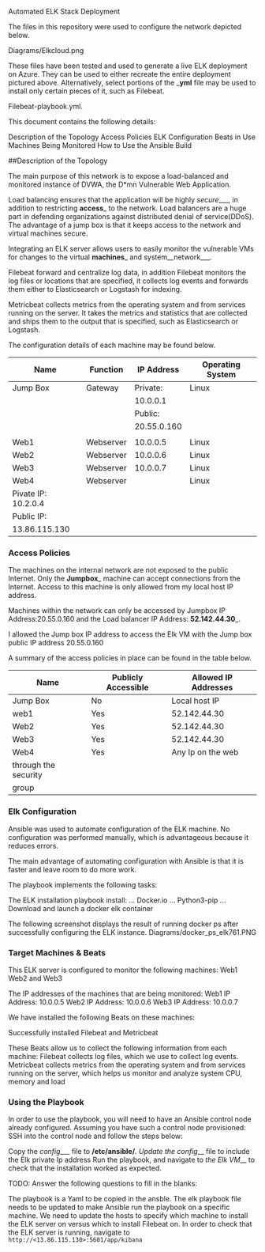 Automated ELK Stack Deployment

The files in this repository were used to configure the network depicted below.

Diagrams/Elkcloud.png

These files have been tested and used to generate a live ELK deployment on Azure. They can be used to either recreate the entire deployment pictured above. Alternatively, select portions of the ___yml__ file may be used to install only certain pieces of it, such as Filebeat.

Filebeat-playbook.yml.

This document contains the following details:

Description of the Topology
Access Policies
ELK Configuration
Beats in Use
Machines Being Monitored
How to Use the Ansible Build

##Description of the Topology

The main purpose of this network is to expose a load-balanced and monitored instance of DVWA, the D*mn Vulnerable Web Application.

Load balancing ensures that the application will be highly _secure____, in addition to restricting __access___ to the network.
Load balancers are a huge part in defending organizations against distributed denial of service(DDoS). The advantage of a jump box is that it keeps access to the network and virtual machines secure.

Integrating an ELK server allows users to easily monitor the vulnerable VMs for changes to the virtual __machines___ and system__network___.

Filebeat forward and centralize log data, in addition Filebeat monitors the log files or locations that are specified, it collects log events and forwards them either to Elasticsearch or Logstash for indexing.

Metricbeat collects metrics from the operating system and from services running on the server. It takes the metrics and statistics that are collected and ships them to the output that is specified, such as Elasticsearch or Logstash.

The configuration details of each machine may be found below.

| Name     | Function | IP Address | Operating System |
|----------|----------|------------|------------------|
| Jump Box | Gateway  | Private:   | Linux            |
|          |          |  10.0.0.1  |                  |
|          |          |  Public:   |                  |
|          |          | 20.55.0.160|                  |
|          |          |            |                  |
| Web1     | Webserver| 10.0.0.5   | Linux            |
| Web2     | Webserver| 10.0.0.6   | Linux            |
| Web3     | Webserver| 10.0.0.7   | Linux            |
| Web4     | Webserver|            | Linux            |
| Pivate IP:           10.2.0.4 
|                       Public IP:                    |
|                      13.86.115.130                  |


### Access Policies
The machines on the internal network are not exposed to the public Internet.
Only the __Jumpbox___ machine can accept connections from the Internet. Access to this machine is only allowed from my local host IP address.


Machines within the network can only be accessed by Jumpbox IP Address:20.55.0.160 and the Load balancer IP Address: __52.142.44.30___.

I allowed the Jump box IP address to access the Elk VM with the Jump box public IP address 20.55.0.160

A summary of the access policies in place can be found in the table below.

| Name     | Publicly Accessible | Allowed IP Addresses |
|----------|---------------------|----------------------|
| Jump Box | No                  | Local host IP        |
| web1     | Yes                 | 52.142.44.30         |
| Web2     | Yes                 | 52.142.44.30         |
| Web3     | Yes                 | 52.142.44.30         |
| Web4     | Yes                 | Any Ip on the web    |
|                                 through the security  |
|                                 group                 |

### Elk Configuration
Ansible was used to automate configuration of the ELK machine. No configuration was performed manually, which is advantageous because it reduces errors.

The main advantage of automating configuration with Ansible is that it is faster and leave room to do more work.

The playbook implements the following tasks:

The ELK installation playbook install: 
... Docker.io
... Python3-pip
... Download and launch a docker elk container

The following screenshot displays the result of running docker ps after successfully configuring the ELK instance.
Diagrams/docker_ps_elk761.PNG

### Target Machines & Beats
This ELK server is configured to monitor the following machines: Web1 Web2 and Web3

The IP addresses of the machines that are being monitored: 
Web1 IP Address: 10.0.0.5 
Web2 IP Address: 10.0.0.6 
Web3 IP Address: 10.0.0.7

We have installed the following Beats on these machines:

Successfully installed Filebeat and Metricbeat

These Beats allow us to collect the following information from each machine:
Filebeat collects log files, which we use to collect log events.
Metricbeat collects metrics from the operating system and from services running on the server, which helps us monitor and analyze system CPU, memory and load

### Using the Playbook
In order to use the playbook, you will need to have an Ansible control node already configured. Assuming you have such a control node provisioned:
SSH into the control node and follow the steps below:

Copy the _config____ file to __/etc/ansible/___.
Update the _config____ file to include the Elk private Ip address
Run the playbook, and navigate to _the Elk VM___ to check that the installation worked as expected.

TODO: Answer the following questions to fill in the blanks:

The playbook is a Yaml to be copied in the ansble.
The elk playbook file needs to be updated to make Ansible run the playbook on a specific machine. We need to update the hosts to specify which machine to install the ELK server on versus which to install Filebeat on.
In order to check that the ELK server is running, navigate to `http://<13.86.115.130>:5601/app/kibana`


